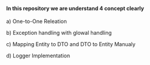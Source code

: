 ####  In this repository we are understand 4 concept clearly ####
a) One-to-One Releation

b) Exception handling with glowal handling

c) Mapping Entity to DTO and DTO to Entity Manualy

d) Logger Implementation
